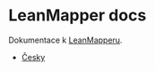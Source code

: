 
# LeanMapper docs

Dokumentace k [LeanMapperu](http://www.leanmapper.com/).

* [Česky](cs/readme.md)

